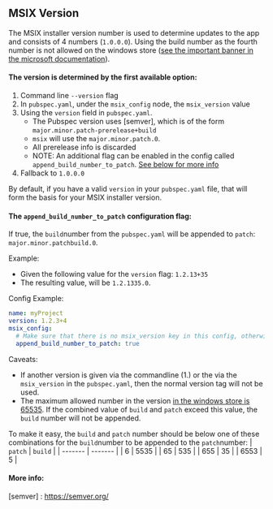 ## MSIX Version

The MSIX installer version number is used to determine updates to the app and consists of 4 numbers (`1.0.0.0`).
Using the build number as the fourth number is not allowed on the windows store ([see the important banner in the microsoft documentation](https://learn.microsoft.com/en-us/windows/apps/publish/publish-your-app/package-version-numbering?pivots=store-installer-msix#version-numbering-for-windows10-packages)).
#### The version is determined by the first available option:

1. Command line `--version` flag
2. In `pubspec.yaml`, under the `msix_config` node, the `msix_version` value
3. Using the `version` field in `pubspec.yaml`.
   - The Pubspec version uses [semver], which is of the form `major.minor.patch-prerelease+build`
   - `msix` will use the `major.minor.patch.0`.
   - All prerelease info is discarded
   - NOTE: An additional flag can be enabled in the config called `append_build_number_to_patch`. [See below for more info](#the-append_build_number_to_patch-flag) 
4. Fallback to `1.0.0.0`

By default, if you have a valid `version` in your `pubspec.yaml` file, that will form the basis for your MSIX installer version.

#### The `append_build_number_to_patch` configuration flag:
If true, the `build`number from the `pubspec.yaml` will be appended to `patch`: `major.minor.patchbuild.0`.

Example: 
- Given the following value for the `version` flag: `1.2.13+35`
- The resulting value, will be `1.2.1335.0`.

Config Example:
```yaml
name: myProject
version: 1.2.3+4
msix_config:
  # Make sure that there is no msix_version key in this config, otherwise append_build_number_to_patch will not work
  append_build_number_to_patch: true
```

Caveats:
- If another version is given via the commandline (1.) or the via the `msix_version` in the `pubspec.yaml`, then the normal version tag will not be used.
- The maximum allowed number in the version [in the windows store is 65535](https://learn.microsoft.com/en-us/windows/apps/publish/publish-your-app/package-version-numbering?pivots=store-installer-msix#version-numbering-for-windows10-packages). If the combined value of `build` and `patch` exceed this value, the `build` number will not be appended.

To make it easy, the `build` and `patch` number should be below one of these combinations for the `build`number to be appended to the `patch`number: 
| `patch` | `build` |
| ------- | ------- |
| 6       | 5535    |
| 65      | 535     |
| 655     | 35      |
| 6553    | 5       |



#### More info:
[semver] : https://semver.org/
